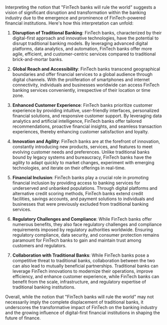 Interpreting the notion that "FinTech banks will rule the world" suggests a vision of significant disruption and transformation within the banking industry due to the emergence and prominence of FinTech-powered financial institutions. Here's how this interpretation can unfold:

1. **Disruption of Traditional Banking**: FinTech banks, characterized by their digital-first approach and innovative technologies, have the potential to disrupt traditional banking models. By leveraging advanced digital platforms, data analytics, and automation, FinTech banks offer more agile, efficient, and customer-centric services compared to traditional brick-and-mortar banks.

2. **Global Reach and Accessibility**: FinTech banks transcend geographical boundaries and offer financial services to a global audience through digital channels. With the proliferation of smartphones and internet connectivity, individuals and businesses worldwide can access FinTech banking services conveniently, irrespective of their location or time zone.

3. **Enhanced Customer Experience**: FinTech banks prioritize customer experience by providing intuitive, user-friendly interfaces, personalized financial solutions, and responsive customer support. By leveraging data analytics and artificial intelligence, FinTech banks offer tailored recommendations, proactive financial insights, and seamless transaction experiences, thereby enhancing customer satisfaction and loyalty.

4. **Innovation and Agility**: FinTech banks are at the forefront of innovation, constantly introducing new products, services, and features to meet evolving customer needs and preferences. Unlike traditional banks bound by legacy systems and bureaucracy, FinTech banks have the agility to adapt quickly to market changes, experiment with emerging technologies, and iterate on their offerings in real-time.

5. **Financial Inclusion**: FinTech banks play a crucial role in promoting financial inclusion by providing access to banking services for underserved and unbanked populations. Through digital platforms and alternative credit scoring methods, FinTech banks extend credit facilities, savings accounts, and payment solutions to individuals and businesses that were previously excluded from traditional banking services.

6. **Regulatory Challenges and Compliance**: While FinTech banks offer numerous benefits, they also face regulatory challenges and compliance requirements imposed by regulatory authorities worldwide. Ensuring regulatory compliance, data security, and consumer protection remains paramount for FinTech banks to gain and maintain trust among customers and regulators.

7. **Collaboration with Traditional Banks**: While FinTech banks pose a competitive threat to traditional banks, collaboration between the two can also lead to mutually beneficial partnerships. Traditional banks can leverage FinTech innovations to modernize their operations, improve efficiency, and enhance customer experience, while FinTech banks can benefit from the scale, infrastructure, and regulatory expertise of traditional banking institutions.

Overall, while the notion that "FinTech banks will rule the world" may not necessarily imply the complete displacement of traditional banks, it underscores the transformative impact of FinTech on the banking industry and the growing influence of digital-first financial institutions in shaping the future of finance.
